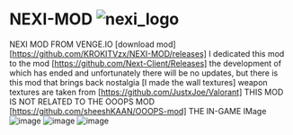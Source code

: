 # NEXI-MOD ![nexi_logo](https://github.com/KROKITVzx/NEXI-MOD/assets/155387562/f76f9a3d-b7c5-4f16-8738-a321f5de81e7)

NEXI MOD FROM VENGE.IO [download mod] [https://github.com/KROKITVzx/NEXI-MOD/releases]
I dedicated this mod to the mod [https://github.com/Next-Client/Releases] the development of which has ended and unfortunately there will be no updates, but there is this mod that brings back nostalgia [I made the wall textures] weapon textures are taken from [https://github.com/JustxJoe/Valorant]
THIS MOD IS NOT RELATED TO THE OOOPS MOD [https://github.com/sheeshKAAN/OOOPS-mod]
THE IN-GAME IMage
![image](https://github.com/KROKITVzx/NEXI-MOD/assets/155387562/562e1106-7347-491b-917c-e078f059f256)
![image](https://github.com/KROKITVzx/NEXI-MOD/assets/155387562/b874dcde-1198-4883-a6e5-c76d042fee55)
![image](https://github.com/KROKITVzx/NEXI-MOD/assets/155387562/7e6aaf9b-0258-4de7-aba6-7ad24177437d)
